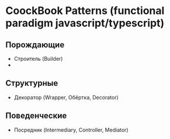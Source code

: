 # CoockBook Patterns (functional paradigm javascript/typescript)

## Порождающие
- Строитель (Builder)
- 

## Структурные
- Декоратор (Wrapper, Обёртка, Decorator)

## Поведенческие
- Посредник (Intermediary, Controller, Mediator)
